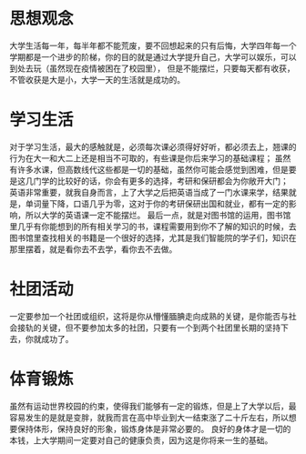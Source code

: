 # 思想观念
大学生活每一年，每半年都不能荒废，要不回想起来的只有后悔，大学四年每一个学期都是一个进步的阶梯，你的目的就是通过大学提升自己，大学可以娱乐，可以到处去玩（虽然现在疫情被困在了校园里），
但是不能摆烂，只要每天都有收获，不管收获是大是小，大学一天的生活就是成功的。
# 学习生活
对于学习生活，最大的感触就是，必须每次课必须得好好听，都必须去上，翘课的行为在大一和大二上还是相当不可取的，有些课是你后来学习的基础课程；
虽然有许多水课，但高数线代这些都是一切的基础，虽然你可能会感觉到困难，但是要是这几门学的比较好的话，你会有更多的选择，考研和保研都会为你敞开大门；
英语非常重要，就我自身而言，上了大学之后把英语当成了一门水课来学，结果就是，单词量下降，口语几乎为零，这对于你的考研保研出国和就业，都有一定的影响，所以大学的英语课一定不能摆烂。
最后一点，就是对图书馆的运用，图书馆里几乎有你能想到的所有相关学习的书，课程需要用到你不了解的知识的时候，去图书馆里查找相关的书籍是一个很好的选择，尤其是我们智能院的学子们，知识在那里摆着，就是看你去不去学，看你去不去做。
# 社团活动
一定要参加一个社团或组织，这将是你从懵懂腼腆走向成熟的关键，是你能否与社会接轨的关键，但不要参加太多的社团，只要有一个到两个社团里长期的坚持下去，你就成功了。
# 体育锻炼
虽然有运动世界校园的约束，使得我们能够有一定的锻炼，但是上了大学以后，最容易发生的是就是变胖，就我而言在高中毕业到大一结束涨了二十斤左右，所以想要保持体形，保持良好的形象，锻炼身体是非常必要的。
良好的身体才是一切的本钱，上大学期间一定要对自己的健康负责，因为这是你将来一生的基础。
